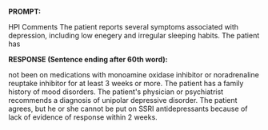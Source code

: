 **PROMPT:**

HPI Comments The patient reports several symptoms associated with depression, including low enegery and irregular sleeping habits. The patient has

**RESPONSE (Sentence ending after 60th word):**

not been on medications with monoamine oxidase inhibitor or noradrenaline reuptake inhibitor for at least 3 weeks or more. The patient has a family history of mood disorders. The patient's physician or psychiatrist recommends a diagnosis of unipolar depressive disorder. The patient agrees, but he or she cannot be put on SSRI antidepressants because of lack of evidence of response within 2 weeks. 